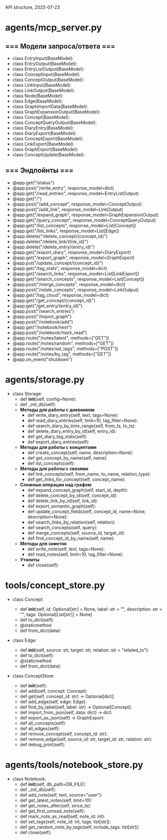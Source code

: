 API structure, 2025-07-23

# agents/mcp_server.py

## === Модели запроса/ответа ===

- class EntryInput(BaseModel):
- class EntryOutput(BaseModel):
- class EntryListOutput(BaseModel):
- class ConceptInput(BaseModel):
- class ConceptOutput(BaseModel):
- class LinkInput(BaseModel):
- class LinkOutput(BaseModel):
- class Node(BaseModel):
- class Edge(BaseModel):
- class GraphImportData(BaseModel):
- class GraphExpansionOutput(BaseModel):
- class Concept(BaseModel):
- class ConceptQueryOutput(BaseModel):
- class DiaryEntry(BaseModel):
- class DiaryExport(BaseModel):
- class ConceptExport(BaseModel):
- class LinkExport(BaseModel):
- class GraphExport(BaseModel):
- class ConceptUpdate(BaseModel):

## === Эндпойнты ===

- @app.get("/status")
- @app.post("/write_entry", response_model=dict)
- @app.get("/read_entries", response_model=EntryListOutput)
- @app.get("/")
- @app.post("/add_concept", response_model=ConceptOutput)
- @app.post("/add_link", response_model=LinkOutput)
- @app.get("/expand_graph", response_model=GraphExpansionOutput)
- @app.get("/query_concept", response_model=ConceptQueryOutput)
- @app.get("/list_concepts", response_model=List[Concept])
- @app.get("/list_links", response_model=List[Edge])
- @app.delete("/delete_concept/{concept_id}")
- @app.delete("/delete_link/{link_id}")
- @app.delete("/delete_entry/{entry_id}")
- @app.get("/export_diary", response_model=DiaryExport)
- @app.get("/export_graph", response_model=GraphExport)
- @app.put("/update_concept/{concept_id}")
- @app.get("/tag_stats", response_model=dict)
- @app.get("/search_links", response_model=List[LinkExport])
- @app.get("/search_concepts", response_model=List[Concept])
- @app.post("/merge_concepts", response_model=dict)
- @app.post("/relate_concepts", response_model=LinkOutput)
- @app.get("/tag_cloud", response_model=dict)
- @app.get("/get_concept/{concept_id}")
- @app.get("/get_entry/{entry_id}")
- @app.post("/search_entries")
- @app.post("/import_graph")
- @app.post("/notebook/add")
- @app.get("/notebook/next")
- @app.post("/notebook/mark_read")
- @app.route("/notes/latest", methods=["GET"])
- @app.route("/notes/random", methods=["GET"])
- @app.route("/notes/set_tags", methods=["POST"])
- @app.route("/notes/by_tag", methods=["GET"])
- @app.on_event("shutdown")

# agents/storage.py

- class Storage:
  - def __init__(self, config=None):
  - def _init_db(self):
  - **Методы для работы с дневником**
    - def write_diary_entry(self, text, tags=None):
    - def read_diary_entries(self, limit=10, tag_filter=None):
    - def search_diary_by_time_range(self, from_ts, to_ts):
    - def delete_diary_entry_by_id(self, entry_id):
    - def get_diary_tag_stats(self):
    - def export_diary_entries(self):
  - **Методы для работы с концептами**
    - def create_concept(self, name, description=None):
    - def get_concept_by_name(self, name):
    - def list_concepts(self):
  - **Методы для работы с связями**
    - def link_concepts(self, from_name, to_name, relation_type):
    - def get_links_for_concept(self, concept_name):
  - **Сложные операции над графом**
    - def expand_concept_graph(self, start_id, depth):
    - def delete_concept_by_id(self, concept_id):
    - def delete_link_by_id(self, link_id):
    - def export_semantic_graph(self):
    - def update_concept_fields(self, concept_id, name=None, description=None):
    - def search_links_by_relation(self, relation):
    - def search_concepts(self, query):
    - def merge_concepts(self, source_id, target_id):
    - def find_concept_id_by_name(self, name):
  - **Методы для заметок**
    - def write_note(self, text, tags=None):
    - def read_notes(self, limit=10, tag_filter=None):
  - **Утилиты**
    - def close(self):

# tools/concept_store.py

- class Concept:
  - def __init__(self, id: Optional[str] = None, label: str = "", description: str = "", tags: Optional[List[str]] = None)
  - def to_dict(self):
  - @staticmethod
  - def from_dict(data):

- class Edge:
  - def __init__(self, source: str, target: str, relation: str = "related_to"):
  - def to_dict(self):
  - @staticmethod
  - def from_dict(data):

- class ConceptStore:
  - def __init__(self):
  - def add(self, concept: Concept):
  - def get(self, concept_id: str) -> Optional[dict]:
  - def add_edge(self, edge: Edge):
  - def find_by_label(self, label: str) -> Optional[Concept]:
  - def import_from_json(self, data: dict) -> dict:
  - def export_as_json(self) -> GraphExport:
  - def all_concepts(self):
  - def all_edges(self):
  - def remove_concept(self, concept_id: str):
  - def remove_edge(self, source_id: str, target_id: str, relation: str):
  - def debug_print(self):

# agents/tools/notebook_store.py

- class Notebook:
  - def __init__(self, db_path=DB_FILE):
  - def _init_db(self):
  - def add_note(self, text, source="user"):
  - def get_latest_notes(self, limit=10):
  - def get_notes_after(self, since_ts):
  - def get_first_unread_note(self):
  - def mark_note_as_read(self, note_id: int):
  - def set_tags(self, note_id: int, tags: list[str]):
  - def get_random_note_by_tags(self, include_tags: list[str]):
  - def close(self):
